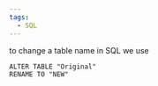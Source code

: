 ```yaml
---
tags:
  - SQL
---
```


to change a table name in SQL we use
```slq
ALTER TABLE "Original"
RENAME TO "NEW"
```